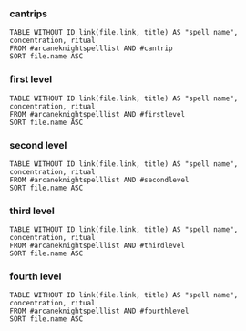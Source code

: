 ### cantrips
```dataview 
TABLE WITHOUT ID link(file.link, title) AS "spell name", concentration, ritual
FROM #arcaneknightspelllist AND #cantrip
SORT file.name ASC
```

### first level
```dataview 
TABLE WITHOUT ID link(file.link, title) AS "spell name", concentration, ritual
FROM #arcaneknightspelllist AND #firstlevel
SORT file.name ASC
```

### second level
```dataview 
TABLE WITHOUT ID link(file.link, title) AS "spell name", concentration, ritual
FROM #arcaneknightspelllist AND #secondlevel 
SORT file.name ASC
```

### third level
```dataview 
TABLE WITHOUT ID link(file.link, title) AS "spell name", concentration, ritual
FROM #arcaneknightspelllist AND #thirdlevel 
SORT file.name ASC
```

### fourth level
```dataview 
TABLE WITHOUT ID link(file.link, title) AS "spell name", concentration, ritual
FROM #arcaneknightspelllist AND #fourthlevel 
SORT file.name ASC
```


